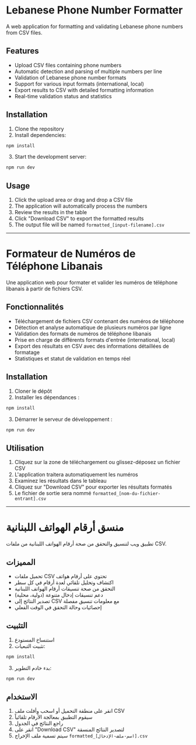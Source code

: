 # Lebanese Phone Number Formatter

A web application for formatting and validating Lebanese phone numbers from CSV files.

## Features

- Upload CSV files containing phone numbers
- Automatic detection and parsing of multiple numbers per line
- Validation of Lebanese phone number formats
- Support for various input formats (international, local)
- Export results to CSV with detailed formatting information
- Real-time validation status and statistics

## Installation

1. Clone the repository
2. Install dependencies:
```bash
npm install
```
3. Start the development server:
```bash
npm run dev
```

## Usage

1. Click the upload area or drag and drop a CSV file
2. The application will automatically process the numbers
3. Review the results in the table
4. Click "Download CSV" to export the formatted results
5. The output file will be named `formatted_[input-filename].csv`

---

# Formateur de Numéros de Téléphone Libanais

Une application web pour formater et valider les numéros de téléphone libanais à partir de fichiers CSV.

## Fonctionnalités

- Téléchargement de fichiers CSV contenant des numéros de téléphone
- Détection et analyse automatique de plusieurs numéros par ligne
- Validation des formats de numéros de téléphone libanais
- Prise en charge de différents formats d'entrée (international, local)
- Export des résultats en CSV avec des informations détaillées de formatage
- Statistiques et statut de validation en temps réel

## Installation

1. Cloner le dépôt
2. Installer les dépendances :
```bash
npm install
```
3. Démarrer le serveur de développement :
```bash
npm run dev
```

## Utilisation

1. Cliquez sur la zone de téléchargement ou glissez-déposez un fichier CSV
2. L'application traitera automatiquement les numéros
3. Examinez les résultats dans le tableau
4. Cliquez sur "Download CSV" pour exporter les résultats formatés
5. Le fichier de sortie sera nommé `formatted_[nom-du-fichier-entrant].csv`

---

# منسق أرقام الهواتف اللبنانية

تطبيق ويب لتنسيق والتحقق من صحة أرقام الهواتف اللبنانية من ملفات CSV.

## المميزات

- تحميل ملفات CSV تحتوي على أرقام هواتف
- اكتشاف وتحليل تلقائي لعدة أرقام في كل سطر
- التحقق من صحة تنسيقات أرقام الهواتف اللبنانية
- دعم تنسيقات إدخال متنوعة (دولية، محلية)
- تصدير النتائج إلى CSV مع معلومات تنسيق مفصلة
- إحصائيات وحالة التحقق في الوقت الفعلي

## التثبيت

1. استنساخ المستودع
2. تثبيت التبعيات:
```bash
npm install
```
3. بدء خادم التطوير:
```bash
npm run dev
```

## الاستخدام

1. انقر على منطقة التحميل أو اسحب وأفلت ملف CSV
2. سيقوم التطبيق بمعالجة الأرقام تلقائياً
3. راجع النتائج في الجدول
4. انقر على "Download CSV" لتصدير النتائج المنسقة
5. سيتم تسمية ملف الإخراج `formatted_[اسم-ملف-الإدخال].csv`